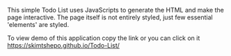 This simple Todo List uses JavaScripts to generate the HTML and make the page interactive.
The page itself is not entirely styled, just few essential 'elements' are styled.

To view demo of this application copy the link or you can click on it
https://skimtshepo.github.io/Todo-List/
